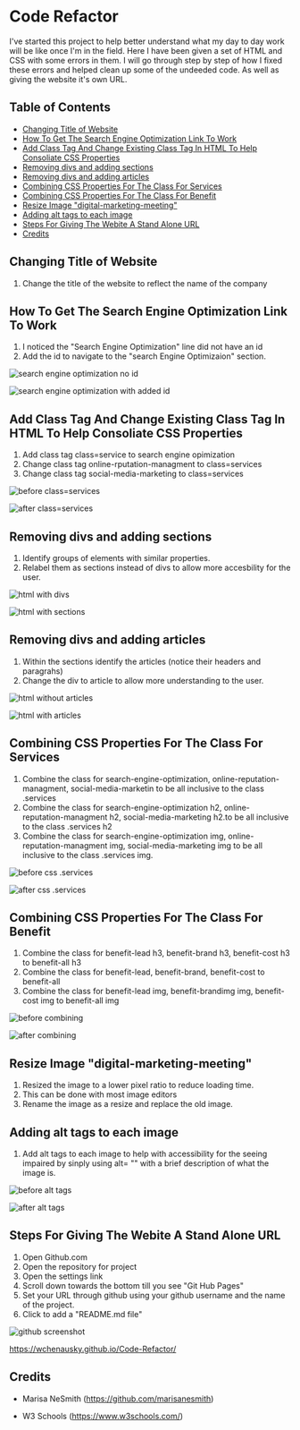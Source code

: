 # Code Refactor

I've started this project to help better understand what my day to day work will be like once I'm in the field. Here I have been given a set of HTML and CSS with some errors in them. I will go through step by step of how I fixed these errors and helped clean up some of the undeeded code. As well as giving the website it's own URL.

## Table of Contents
* [Changing Title of Website](#Changing-Title-of-Website)  
* [How To Get The Search Engine Optimization Link To Work](#How-To-Get-The-Search-Engine-Optimization-Link-To-Work)
* [Add Class Tag And Change Existing Class Tag In HTML To Help Consoliate CSS Properties](#Add-Class-Tag-And-Change-Existing-Class-Tag-In-HTML-To-Help-Consoliate-CSS-Properties)
* [Removing divs and adding sections](#Removing-divs-and-adding-sections)
* [Removing divs and adding articles](#Removing-divs-and-adding-articles)
* [Combining CSS Properties For The Class For Services](#Combining-CSS-Properties-For-The-Class-For-Services)
* [Combining CSS Properties For The Class For Benefit](#Combining-CSS-Properties-For-The-Class-For-Benefit)
* [Resize Image "digital-marketing-meeting"](#Resize-Image-"digital-marketing-meeting")
* [Adding alt tags to each image](#Adding-alt-tags-to-each-image)
* [Steps For Giving The Webite A Stand Alone URL](#Steps-For-Giving-The-Webite-A-Stand-Alone-URL)
* [Credits](#Credits)

## Changing Title of Website
1. Change the title of the website to reflect the name of the company

## How To Get The Search Engine Optimization Link To Work
1. I noticed the "Search Engine Optimization" line did not have an id
2. Add the id to navigate to the "search Engine Optimizaion" section.

![search engine optimization no id](assets/images/search-class.png)  

![search engine optimization with added id](assets/images/added-class-services.png)

## Add Class Tag And Change Existing Class Tag In HTML To Help Consoliate CSS Properties
1.  Add class tag class=service to search engine opimization
2. Change class tag online-rputation-managment to class=services
3. Change class tag social-media-marketing to class=services

![before class=services](assets/images/added-no-class-service.png)  

![after class=services](assets/images/no-cass-service.png)

## Removing divs and adding sections
1. Identify groups of elements with similar properties.
2. Relabel them as sections instead of divs to allow more accesbility for the user.

![html with divs](assets/images/html-with-divs.png)  

![html with sections](assets/images/html-with-sections.png)  

## Removing divs and adding articles
1. Within the sections identify the articles (notice their headers and paragrahs)
2. Change the div to article to allow more understanding to the user.

![html without articles](assets/images/html-without-articles.png)  

![html with articles](assets/images/html-with-article.png)  

## Combining CSS Properties For The Class For Services
1. Combine the class for search-engine-optimization, online-reputation-managment, social-media-marketin to be all inclusive to the class .services
2. Combine the class for search-engine-optimization h2, online-reputation-managment h2, social-media-marketing h2.to be all inclusive to the class .services h2
3. Combine the class for search-engine-optimization img, online-reputation-managment img, social-media-marketing img to be all inclusive to the class .services img.

![before css .services](assets/images/css-without-services.png)  

![after css .services](assets/images/css-with-services.png)

## Combining CSS Properties For The Class For Benefit
1. Combine the class for benefit-lead h3, benefit-brand h3, benefit-cost h3 to benefit-all h3
2. Combine the class for benefit-lead, benefit-brand, benefit-cost to benefit-all
3. Combine the class for benefit-lead img, benefit-brandimg img, benefit-cost img to benefit-all img

![before combining](assets/images/benefits-not-combined.png)  

![after combining](assets/images/benefits-combined.png)

## Resize Image "digital-marketing-meeting"
1. Resized the image to a lower pixel ratio to reduce loading time.
2. This can be done with most image editors
3. Rename the image as a resize and replace the old image.

## Adding alt tags to each image
1. Add alt tags to each image to help with accessibility for the seeing impaired by sinply using alt= "" with a brief description of what the image is.

![before alt tags](assets/images/before-alt-tags.png)  

![after alt tags](assets/images/after-alt-tags.png)  

## Steps For Giving The Webite A Stand Alone URL
1. Open Github.com
2. Open the repository for project
3. Open the settings link
4. Scroll down towards the bottom till you see "Git Hub Pages"
5. Set your URL through github using your github username and the name of the project.
6. Click to add a "README.md file"

![github screenshot](assets/images/github-pages.png)

https://wchenausky.github.io/Code-Refactor/


## Credits

* Marisa NeSmith 
 (https://github.com/marisanesmith)

 * W3 Schools
 (https://www.w3schools.com/)